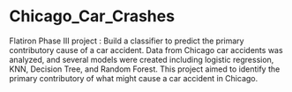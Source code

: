 # Chicago_Car_Crashes
Flatiron Phase III project : Build a classifier to predict the primary contributory cause of a car accident.
Data from Chicago car accidents was analyzed, and several models were created including logistic regression, KNN, Decision Tree, and Random Forest.
This project aimed to identify the primary contributory of what might cause a car accident in Chicago. 
